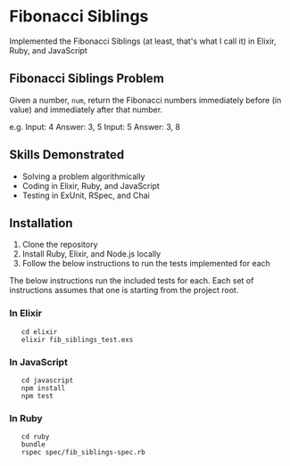 # Fibonacci Siblings

Implemented the Fibonacci Siblings (at least, that's what I call it) in
Elixir, Ruby, and JavaScript

## Fibonacci Siblings Problem

Given a number, `num`, return the Fibonacci numbers immediately before (in value)
and immediately after that number.

e.g.
  Input: 4  Answer: 3, 5
  Input: 5  Answer: 3, 8

## Skills Demonstrated

- Solving a problem algorithmically
- Coding in Elixir, Ruby, and JavaScript
- Testing in ExUnit, RSpec, and Chai

## Installation

1. Clone the repository
1. Install Ruby, Elixir, and Node.js locally
1. Follow the below instructions to run the tests implemented for each

The below instructions run the included tests for each.
Each set of instructions assumes that one is starting from the project root.

### In Elixir

```
   cd elixir
   elixir fib_siblings_test.exs
```

### In JavaScript

```
   cd javascript
   npm install
   npm test
```

### In Ruby

```
   cd ruby
   bundle
   rspec spec/fib_siblings-spec.rb
```
